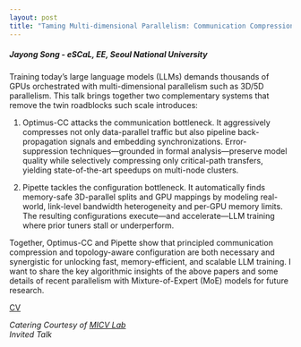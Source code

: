 ```yaml
---
layout: post
title: "Taming Multi-dimensional Parallelism: Communication Compression & Configuration for Scalable LLM Training"
---
```


<h5>
    Jayong Song - eSCaL, EE, Seoul National University
</h5>

Training today’s large language models (LLMs) demands thousands of GPUs orchestrated with multi-dimensional parallelism such as 3D/5D parallelism.
This talk brings together two complementary systems that remove the twin roadblocks such scale introduces:

1) Optimus-CC attacks the communication bottleneck. It aggressively compresses not only data-parallel traffic but also pipeline back-propagation signals and embedding synchronizations. Error-suppression techniques—grounded in formal analysis—preserve model quality while selectively compressing only critical-path transfers, yielding state-of-the-art speedups on multi-node clusters.

2) Pipette tackles the configuration bottleneck. It automatically finds memory-safe 3D-parallel splits and GPU mappings by modeling real-world, link-level bandwidth heterogeneity and per-GPU memory limits. The resulting configurations execute—and accelerate—LLM training where prior tuners stall or underperform.

Together, Optimus-CC and Pipette show that principled communication compression and topology-aware configuration are both necessary and synergistic for unlocking fast, memory-efficient, and scalable LLM training.
I want to share the key algorithmic insights of the above papers and some details of recent parallelism with Mixture-of-Expert (MoE) models for future research.

<!-- [PPT](https://docs.google.com/presentation/d/1wng-Hd4IH1ve9msz-gc3WjvzOWVxBJiz/edit?usp=share_link&ouid=111948851444227468135&rtpof=true&sd=true) -->
[CV](https://drive.google.com/file/d/1LckkOslFFCAfksnh6m8UHC7SoGLHESq9/view?usp=sharing)

<i>
    Catering Courtesy of <a href="https://micv.yonsei.ac.kr/">MICV Lab</a>
    <br>
    Invited Talk
</i>